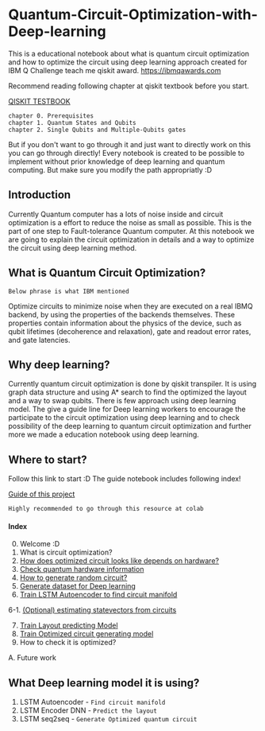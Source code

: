 # Quantum-Circuit-Optimization-with-Deep-learning
This is a educational notebook about what is quantum circuit optimization and how to optimize the circuit using deep learning approach created for IBM Q Challenge teach me qiskit award.
https://ibmqawards.com

Recommend reading following chapter at qiskit textbook before you start. 

[QISKIT TESTBOOK](https://community.qiskit.org/textbook/preface.html)

```
chapter 0. Prerequisites
chapter 1. Quantum States and Qubits 
chapter 2. Single Qubits and Multiple-Qubits gates
```
But if you don't want to go through it and just want to directly work on this you can go through directly! Every notebook is created to be possible to implement without prior knowledge of deep learning and quantum computing. But make sure you modify the path appropriatly :D

## Introduction
Currently Quantum computer has a lots of noise inside and circuit optimization is a effort to reduce the noise as small as possible. This is the part of one step to Fault-tolerance Quantum computer. At this notebook we are going to explain the circuit optimization in details and a way to optimize the circuit using deep learning method.

## What is Quantum Circuit Optimization?
`Below phrase is what IBM mentioned`

Optimize circuits to minimize noise when they are executed on a real IBMQ backend, by using the properties of the backends themselves. These properties contain information about the physics of the device, such as qubit lifetimes (decoherence and relaxation), gate and readout error rates, and gate latencies.

## Why deep learning?
Currently quantum circuit optimization is done by qiskit transpiler. It is using graph data structure and using A* search to find the optimized the layout and a way to swap qubits. There is few approach using deep learning model. The give a guide line for Deep learning workers to encourage the participate to the circuit optimization using deep learning and to check possibility of the deep learning to quantum circuit optimization and further more we made a education notebook using deep learning.

## Where to start?
Follow this link to start :D The guide notebook includes following index!

[Guide of this project](https://colab.research.google.com/drive/1PRtKv2vY2yKl4pDYQ9M2kcpkQ0lvdJnM)

`Highly recommended to go through this resource at colab`

#### Index
0. Welcome :D
1. What is circuit optimization?
2. [How does optimized circuit looks like depends on hardware?](https://colab.research.google.com/drive/150ZR9zoIf8XBFpLM9IXAr6rhkSOcScpU)
3. [Check quantum hardware information](https://colab.research.google.com/drive/1m-bRNeopa6mToCv01wy3_LyjQTYZ6Nap)
4. [How to generate random circuit?](https://colab.research.google.com/drive/1AD5sX89YILQTAsL8Go2IOYXSFx_hEIaS)
5. [Generate dataset for Deep learning](https://colab.research.google.com/drive/1n_zwBDY8UyXgpQedz8sHVXAjgYcGwN91)
6. [Train LSTM Autoencoder to find circuit manifold](https://colab.research.google.com/drive/1jcYs0p-XZCoSlnf2j8nwzYeiRKL-aBpJ)


6-1. [(Optional) estimating statevectors from circuits](https://colab.research.google.com/github/IllgamhoDuck/Quantum-Circuit-Optimization-with-Deep-learning/blob/master/estimating_statevectors_from_circuits.ipynb#scrollTo=3C-DO9zfCWm1)


7. [Train Layout predicting Model](https://colab.research.google.com/drive/1EeWubYnIIkIdkq-5XNMZ68WXw9i1SMIc)
8. [Train Optimized circuit generating model](https://colab.research.google.com/drive/1--9oFkHl7efT0fI9s1JkrBE1uwczt3YU)
9. How to check it is optimized?

A. Future work

## What Deep learning model it is using?
1. LSTM Autoencoder - `Find circuit manifold`
2. LSTM Encoder DNN - `Predict the layout`
3. LSTM seq2seq - `Generate Optimized quantum circuit`
